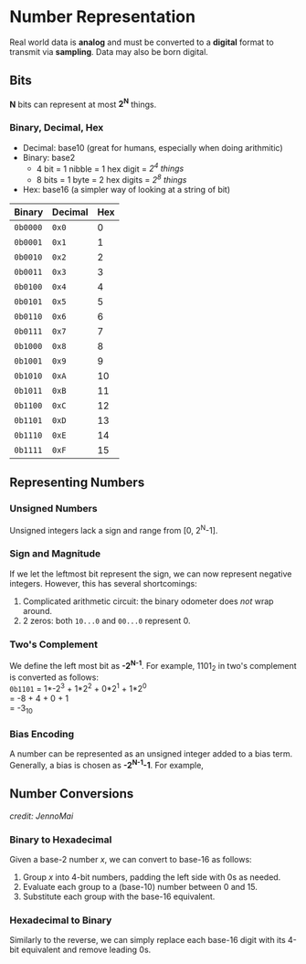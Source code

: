 # Number Representation
Real world data is **analog** and must be converted to a **digital** format to transmit via **sampling**. Data may also be born digital. 

## Bits
**N** bits can represent at most **2<sup>N</sup>** things. 

### Binary, Decimal, Hex

* Decimal: base10 (great for humans, especially when doing arithmitic)
* Binary: base2
	* 4 bit = 1 nibble = 1 hex digit = *2<sup>4</sup> things* 
	* 8 bits = 1 byte = 2 hex digits = *2<sup>8</sup> things* 
* Hex: base16 (a simpler way of looking at a string of bit)

Binary | Decimal | Hex
---|---|---
`0b0000`|`0x0`|0
`0b0001`|`0x1`|1
`0b0010`|`0x2`|2
`0b0011`|`0x3`|3
`0b0100`|`0x4`|4
`0b0101`|`0x5`|5
`0b0110`|`0x6`|6
`0b0111`|`0x7`|7
`0b1000`|`0x8`|8
`0b1001`|`0x9`|9
`0b1010`|`0xA`|10
`0b1011`|`0xB`|11
`0b1100`|`0xC`|12
`0b1101`|`0xD`|13
`0b1110`|`0xE`|14
`0b1111`|`0xF`|15

## Representing Numbers

### Unsigned Numbers
Unsigned integers lack a sign and range from [0, 2<sup>N</sup>-1].

### Sign and Magnitude
If we let the leftmost bit represent the sign, we can now represent negative integers. However, this has several shortcomings:
1. Complicated arithmetic circuit: the binary odometer does *not* wrap around.
2. 2 zeros: both `10...0` and `00...0` represent 0.

### Two's Complement
We define the left most bit as **-2<sup>N-1</sup>**. For example, 1101<sub>2</sub> in two's complement is converted as follows:
<br>`0b1101` = 1&ast;-2<sup>3</sup> + 1&ast;2<sup>2</sup> + 0&ast;2<sup>1</sup> + 1&ast;2<sup>0</sup><br> 
= -8 + 4 + 0 + 1<br>
= -3<sub>10</sub>

### Bias Encoding
A number can be represented as an unsigned integer added to a bias term. Generally, a bias is chosen as **-2<sup>N-1</sup>-1**. For example,

## Number Conversions
*credit: JennoMai*
### Binary to Hexadecimal
Given a base-2 number *x*, we can convert to base-16 as follows:
1. Group *x* into 4-bit numbers, padding the left side with 0s as needed.
2. Evaluate each group to a (base-10) number between 0 and 15.
3. Substitute each group with the base-16 equivalent.

### Hexadecimal to Binary
Similarly to the reverse, we can simply replace each base-16 digit with its 4-bit equivalent and remove leading 0s.